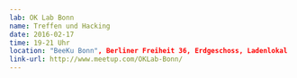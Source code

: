 ```yaml
---
lab: OK Lab Bonn
name: Treffen und Hacking
date: 2016-02-17
time: 19-21 Uhr
location: "BeeKu Bonn", Berliner Freiheit 36, Erdgeschoss, Ladenlokal
link-url: http://www.meetup.com/OKLab-Bonn/
---
```

